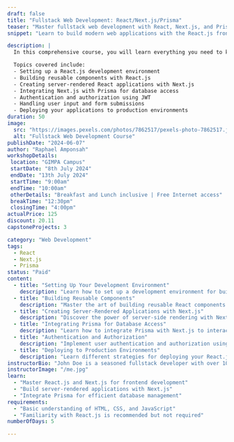 ```yaml
---
draft: false
title: "Fullstack Web Development: React/Next.js/Prisma"
teaser: "Master fullstack web development with React, Next.js, and Prisma"
snippet: "Learn to build modern web applications with the React.js frontend framework, the Next.js framework for server-rendered React applications, and Prisma for database access."

description: |
  In this comprehensive course, you will learn everything you need to know to become a proficient fullstack web developer using the latest technologies. From building dynamic user interfaces with React.js to creating server-rendered applications with Next.js and managing your database with Prisma, this course covers it all.

  Topics covered include:
  - Setting up a React.js development environment
  - Building reusable components with React.js
  - Creating server-rendered React applications with Next.js
  - Integrating Next.js with Prisma for database access
  - Authentication and authorization using JWT
  - Handling user input and form submissions
  - Deploying your applications to production environments
duration: 50
image:
  src: "https://images.pexels.com/photos/7862517/pexels-photo-7862517.jpeg?auto=compress&cs=tinysrgb&w=1260&h=750&dpr=1"
  alt: "Fullstack Web Development Course"
publishDate: "2024-06-07"
author: "Raphael Amponsah"
workshopDetails:
 location: "GIMPA Campus"
 startDate: "8th July 2024"
 endDate: "13th July 2024"
 startTime: "9:00am"
 endTime: "10:00am"
 otherDetails: "Breakfast and Lunch inclusive | Free Internet access"
 breakTime: "12:30pm"
 closingTime: "4:00pm"
actualPrice: 125
discount: 20.11
capstoneProjects: 3

category: "Web Development"
tags:
  - React
  - Next.js
  - Prisma
status: "Paid"
content:
  - title: "Setting Up Your Development Environment"
    description: "Learn how to set up a development environment for building React.js applications with ease."
  - title: "Building Reusable Components"
    description: "Master the art of building reusable React components to create dynamic user interfaces."
  - title: "Creating Server-Rendered Applications with Next.js"
    description: "Discover the power of server-side rendering with Next.js to enhance your web applications."
  - title: "Integrating Prisma for Database Access"
    description: "Learn how to integrate Prisma with Next.js to interact with your database efficiently."
  - title: "Authentication and Authorization"
    description: "Implement user authentication and authorization using JSON Web Tokens (JWT) for secure user access."
  - title: "Deploying to Production Environments"
    description: "Learn different strategies for deploying your React.js and Next.js applications to production environments."
instructorBio: "John Doe is a seasoned fullstack developer with over 10 years of experience building web applications using a variety of technologies. He is passionate about teaching and loves sharing his knowledge with others."
instructorImage: "/me.jpg"
learn:
  - "Master React.js and Next.js for frontend development"
  - "Build server-rendered applications with Next.js"
  - "Integrate Prisma for efficient database management"
requirements:
  - "Basic understanding of HTML, CSS, and JavaScript"
  - "Familiarity with React.js is recommended but not required"
numberOfDays: 5

---
```

